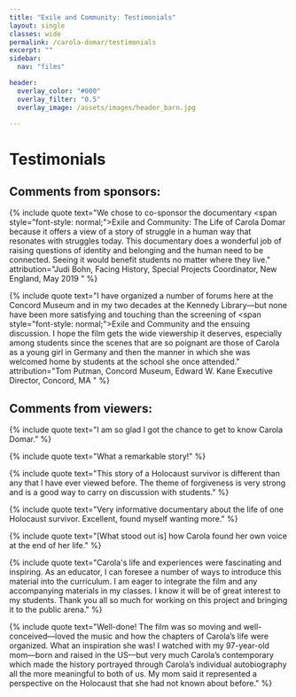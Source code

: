 ```yaml
---
title: "Exile and Community: Testimonials"
layout: single
classes: wide
permalink: /carola-domar/testimonials
excerpt: ""
sidebar:
  nav: "films"

header:
  overlay_color: "#000"
  overlay_filter: "0.5"
  overlay_image: /assets/images/header_barn.jpg

---
```


# Testimonials

## Comments from sponsors:
{% include quote text="We chose to co-sponsor the documentary <span style=\"font-style: normal;\">Exile and Community: The Life of Carola Domar</span> because it offers a view of a story of struggle in a human way that resonates with struggles today. This documentary does a wonderful job of raising questions of identity and belonging and the human need to be connected. Seeing it would benefit students no matter where they live." attribution="Judi Bohn, Facing History, Special Projects Coordinator, New England, May 2019
" %}

{% include quote text="I have organized a number of forums here at the Concord Museum and in my two decades at the Kennedy Library—but none have been more satisfying and touching than the screening of <span style=\"font-style: normal;\">Exile and Community</span> and the ensuing discussion.  I hope the film gets the wide viewership it deserves, especially among students since the scenes that are so poignant are those of Carola as a young girl in Germany and then the manner in which she was welcomed home by students at the school she once attended." attribution="Tom Putman, Concord Museum, Edward W. Kane Executive Director, Concord, MA
" %}


## Comments from viewers:

{% include quote text="I am so glad I got the chance to get to know Carola Domar." %}

{% include quote text="What a remarkable story!" %}

{% include quote text="This story of a Holocaust survivor is different than any that I have ever viewed before. The theme of forgiveness is very strong and is a good way to carry on discussion with students." %}

{% include quote text="Very informative documentary about the life of one Holocaust survivor. Excellent, found myself wanting more." %}

{% include quote text="[What stood out is] how Carola found her own voice at the end of her life." %}

{% include quote text="Carola's life and experiences were fascinating and inspiring. As an educator, I can foresee a number of ways to introduce this material into the curriculum. I am eager to integrate the film and any accompanying materials in my classes. I know it will be of great interest to my students. Thank you all so much for working on this project and bringing it to the public arena." %}

{% include quote text="Well-done! The film was so moving and well-conceived––loved the music and how the chapters of Carola’s life were organized. What an inspiration she was! I watched with my 97-year-old mom––born and raised in the US––but very much Carola’s contemporary which made the history portrayed through Carola’s individual autobiography all the more meaningful to both of us. My mom said it represented a perspective on the Holocaust that she had not known about before." %}
